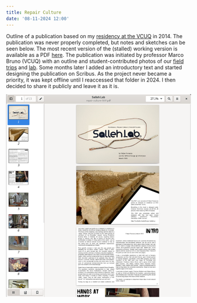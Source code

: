```yaml
---
title: Repair Culture
date: '08-11-2024 12:00'
---
```


Outline of a publication based on my [residency at the VCUQ](../) in 2014. The publication was never properly completed, but notes and sketches can be seen below. The most recent version of the (stalled) working version is available as a PDF [here](repair-culture-WIP.pdf). The publication was initiated by professor Marco Bruno (VCUQ) with an outline and student-contributed photos of our [field trips](../fieldwork) and [lab](../sallehlab). Some months later I added an introductory text and started designing the publication on Scribus. As the project never became a priority, it was kept offline until I reaccessed that folder in 2024. I then decided to share it publicly and leave it as it is.

[![Sketch](sketch.png)](repair-culture-WIP.pdf)